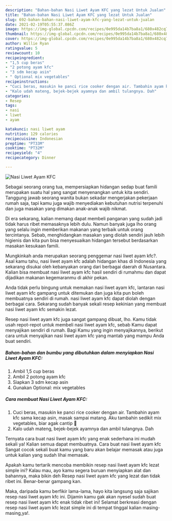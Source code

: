 ```yaml
---
description: "Bahan-bahan Nasi Liwet Ayam KFC yang lezat Untuk Jualan"
title: "Bahan-bahan Nasi Liwet Ayam KFC yang lezat Untuk Jualan"
slug: 692-bahan-bahan-nasi-liwet-ayam-kfc-yang-lezat-untuk-jualan
date: 2021-02-19T05:55:37.086Z
image: https://img-global.cpcdn.com/recipes/0e995da14b7ba8a1/680x482cq70/nasi-liwet-ayam-kfc-foto-resep-utama.jpg
thumbnail: https://img-global.cpcdn.com/recipes/0e995da14b7ba8a1/680x482cq70/nasi-liwet-ayam-kfc-foto-resep-utama.jpg
cover: https://img-global.cpcdn.com/recipes/0e995da14b7ba8a1/680x482cq70/nasi-liwet-ayam-kfc-foto-resep-utama.jpg
author: Willie Ryan
ratingvalue: 5
reviewcount: 10
recipeingredient:
- "1,5 cup beras"
- "2 potong ayam kfc"
- "3 sdm kecap asin"
- " Optional mix vegetables"
recipeinstructions:
- "Cuci beras, masukin ke panci rice cooker dengan air. Tambahin ayam kfc sama kecap asin, masak sampai matang. Aku tambahin sedikit mix vegetables, biar agak cantip 🌈"
- "Kalo udah mateng, bejek-bejek ayamnya dan ambil tulangnya. Dah"
categories:
- Resep
tags:
- nasi
- liwet
- ayam

katakunci: nasi liwet ayam 
nutrition: 129 calories
recipecuisine: Indonesian
preptime: "PT33M"
cooktime: "PT32M"
recipeyield: "4"
recipecategory: Dinner

---
```



![Nasi Liwet Ayam KFC](https://img-global.cpcdn.com/recipes/0e995da14b7ba8a1/680x482cq70/nasi-liwet-ayam-kfc-foto-resep-utama.jpg)

Sebagai seorang orang tua, mempersiapkan hidangan sedap buat famili merupakan suatu hal yang sangat menyenangkan untuk kita sendiri. Tanggung jawab seorang  wanita bukan sekadar mengerjakan pekerjaan rumah saja, tapi kamu juga wajib menyediakan kebutuhan nutrisi terpenuhi dan juga masakan yang dimakan anak-anak wajib nikmat.

Di era  sekarang, kalian memang dapat membeli panganan yang sudah jadi tidak harus ribet memasaknya lebih dulu. Namun banyak juga lho orang yang selalu ingin memberikan makanan yang terbaik untuk orang tercintanya. Sebab, menghidangkan masakan yang diolah sendiri jauh lebih higienis dan kita pun bisa menyesuaikan hidangan tersebut berdasarkan masakan kesukaan famili. 



Mungkinkah anda merupakan seorang penggemar nasi liwet ayam kfc?. Asal kamu tahu, nasi liwet ayam kfc adalah hidangan khas di Indonesia yang sekarang disukai oleh kebanyakan orang dari berbagai daerah di Nusantara. Kalian bisa membuat nasi liwet ayam kfc hasil sendiri di rumahmu dan dapat dijadikan makanan kegemaranmu di akhir pekan.

Anda tidak perlu bingung untuk memakan nasi liwet ayam kfc, lantaran nasi liwet ayam kfc gampang untuk ditemukan dan juga kita pun boleh membuatnya sendiri di rumah. nasi liwet ayam kfc dapat diolah dengan berbagai cara. Sekarang sudah banyak sekali resep kekinian yang membuat nasi liwet ayam kfc semakin lezat.

Resep nasi liwet ayam kfc juga sangat gampang dibuat, lho. Kamu tidak usah repot-repot untuk membeli nasi liwet ayam kfc, sebab Kamu dapat menyajikan sendiri di rumah. Bagi Kamu yang ingin menyajikannya, berikut cara untuk menyajikan nasi liwet ayam kfc yang mantab yang mampu Anda buat sendiri.

<!--inarticleads1-->

##### Bahan-bahan dan bumbu yang dibutuhkan dalam menyiapkan Nasi Liwet Ayam KFC:

1. Ambil 1,5 cup beras
1. Ambil 2 potong ayam kfc
1. Siapkan 3 sdm kecap asin
1. Gunakan  Optional: mix vegetables




<!--inarticleads2-->

##### Cara membuat Nasi Liwet Ayam KFC:

1. Cuci beras, masukin ke panci rice cooker dengan air. Tambahin ayam kfc sama kecap asin, masak sampai matang. Aku tambahin sedikit mix vegetables, biar agak cantip 🌈
1. Kalo udah mateng, bejek-bejek ayamnya dan ambil tulangnya. Dah




Ternyata cara buat nasi liwet ayam kfc yang enak sederhana ini mudah sekali ya! Kalian semua dapat membuatnya. Cara buat nasi liwet ayam kfc Sangat cocok sekali buat kamu yang baru akan belajar memasak atau juga untuk kalian yang sudah lihai memasak.

Apakah kamu tertarik mencoba membikin resep nasi liwet ayam kfc lezat simple ini? Kalau mau, ayo kamu segera buruan menyiapkan alat dan bahannya, maka bikin deh Resep nasi liwet ayam kfc yang lezat dan tidak ribet ini. Benar-benar gampang kan. 

Maka, daripada kamu berfikir lama-lama, hayo kita langsung saja sajikan resep nasi liwet ayam kfc ini. Dijamin kamu gak akan nyesel sudah buat resep nasi liwet ayam kfc enak tidak ribet ini! Selamat berkreasi dengan resep nasi liwet ayam kfc lezat simple ini di tempat tinggal kalian masing-masing,ya!.

